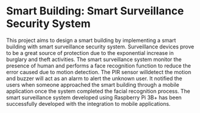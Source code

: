 # Smart Building: Smart Surveillance Security System
This project aims to design a smart building by implementing a smart building with smart surveillance security system. Surveillance devices prove to be a great source of protection due to the exponential increase in burglary and theft activities. The smart surveillance system monitor the presence of human and performs a face recognition function to reduce the error caused due to motion detection. The PIR sensor willdetect the motion and buzzer will act as an alarm to alert the unknown user. It notified the users when someone approached the smart building through a mobile application once the system completed the facial recognition process. The smart surveillance system developed using Raspberry Pi 3B+ has been successfully developed with the integration to mobile applications.
